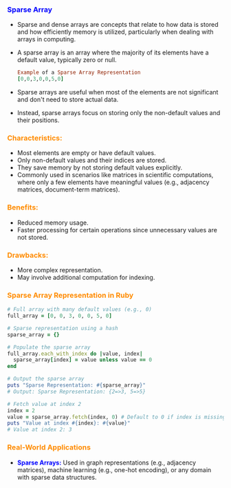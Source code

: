 ### <b style="color:blue">Sparse Array</b>
- Sparse and dense arrays are concepts that relate to how data is stored and how efficiently memory is utilized, particularly when dealing with arrays in computing.
- A sparse array is an array where the majority of its elements have a default value, typically zero or null. 
    ```ruby
    Example of a Sparse Array Representation
    [0,0,3,0,0,5,0]
    ```

- Sparse arrays are useful when most of the elements are not significant and don't need to store actual data.
- Instead, sparse arrays focus on storing only the non-default values and their positions.

### <b style="color:darkorange">Characteristics:</b>
- Most elements are empty or have default values.
- Only non-default values and their indices are stored.
- They save memory by not storing default values explicitly.
- Commonly used in scenarios like matrices in scientific computations, where only a few elements have meaningful values (e.g., adjacency matrices, document-term matrices).

### <b style="color:darkorange">Benefits:</b>
- Reduced memory usage.
- Faster processing for certain operations since unnecessary values are not stored.

### <b style="color:darkorange">Drawbacks:</b>
- More complex representation.
- May involve additional computation for indexing.

### <b style="color:darkorange">Sparse Array Representation in Ruby</b>
```ruby
# Full array with many default values (e.g., 0)
full_array = [0, 0, 3, 0, 0, 5, 0]

# Sparse representation using a hash
sparse_array = {}

# Populate the sparse array
full_array.each_with_index do |value, index|
  sparse_array[index] = value unless value == 0
end

# Output the sparse array
puts "Sparse Representation: #{sparse_array}"
# Output: Sparse Representation: {2=>3, 5=>5}

# Fetch value at index 2
index = 2
value = sparse_array.fetch(index, 0) # Default to 0 if index is missing
puts "Value at index #{index}: #{value}"
# Value at index 2: 3
```

### <b style="color:darkorange">Real-World Applications</b>
- <b style="color:blue">Sparse Arrays:</b> Used in graph representations (e.g., adjacency matrices), machine learning (e.g., one-hot encoding), or any domain with sparse data structures.